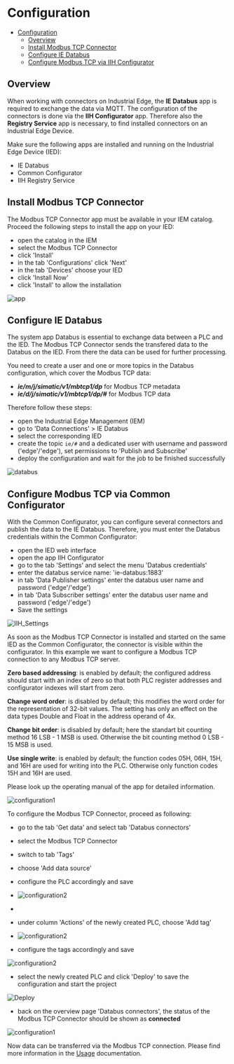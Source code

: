 # Configuration

- [Configuration](#configuration)
  - [Overview](#overview)
  - [Install Modbus TCP Connector](#install-modbus-tcp-connector)
  - [Configure IE Databus](#configure-ie-databus)
  - [Configure Modbus TCP via IIH Configurator](#configure-modbus-tcp-via-iih-configurator)

## Overview

When working with connectors on Industrial Edge, the **IE Databus** app is required to exchange the data via MQTT. The configuration of the connectors is done via the **IIH Configurator** app. Therefore also the **Registry Service** app is necessary, to find installed connectors on an Industrial Edge Device.

Make sure the following apps are installed and running on the Industrial Edge Device (IED):
- IE Databus
- Common Configurator
- IIH Registry Service

## Install Modbus TCP Connector

The Modbus TCP Connector app must be available in your IEM catalog. Proceed the following steps to install the app on your IED:

- open the catalog in the IEM
- select the Modbus TCP Connector
- click 'Install'
- in the tab 'Configurations' click 'Next'
- in the tab 'Devices' choose your IED
- click 'Install Now'
- click 'Install' to allow the installation

![app](/docs/graphics/Modbus_App.png)

## Configure IE Databus

The system app Databus is essential to exchange data between a PLC and the IED. The Modbus TCP Connector sends the transfered data to the Databus on the IED. From there the data can be used for further processing.

You need to create a user and one or more topics in the Databus configuration, which cover the Modbus TCP data:

- ***ie/m/j/simatic/v1/mbtcp1/dp*** for Modbus TCP metadata
- ***ie/d/j/simatic/v1/mbtcp1/dp/#*** for Modbus TCP data

Therefore follow these steps:

- open the Industrial Edge Management (IEM)
- go to 'Data Connections' > IE Databus
- select the corresponding IED
- create the topic `ie/#` and a dedicated user with username and password ('edge'/'edge'), set permissions to 'Publish and Subscribe'
- deploy the configuration and wait for the job to be finished successfully

![databus](/docs/graphics/Databus.png)

## Configure Modbus TCP via Common Configurator

With the Common Configurator, you can configure several connectors and publish the data to the IE Databus. Therefore, you must enter the Databus credentials within the Common Configurator:

- open the IED web interface
- open the app IIH Configurator
- go to the tab 'Settings' and select the menu 'Databus credentials'
- enter the databus service name: 'ie-databus:1883'
- in tab 'Data Publisher settings' enter the databus user name and password ('edge'/'edge')
- in tab 'Data Subscriber settings' enter the databus user name and password ('edge'/'edge')
- Save the settings

![IIH_Settings](/docs/graphics/IIH_Settings.png)

As soon as the Modbus TCP Connector is installed and started on the same IED as the Common Configurator, the connector is visible within the configurator. In this example we want to configure a Modbus TCP connection to any Modbus TCP server.



**Zero based addressing**: is enabled by default; the configured address should start with an index of zero so that both PLC register addresses and configurator indexes will start from zero.

**Change word order**: is disabled by default; this modifies the word order for the representation of 32-bit values. The setting has only an effect on the data types Double and Float in the address operand of 4x.

**Change bit order**: is disabled by default; here the standart bit counting method 16 LSB - 1 MSB is used. Otherwise the bit counting method 0 LSB - 15 MSB is used.

**Use single write**: is enabled by default; the function codes
05H, 06H, 15H, and 16H are used for writing into the PLC. Otherwise only function codes 15H and 16H are used.

Please look up the operating manual of the app for detailed information.

![configuration1](/docs/graphics/connectors.png)

To configure the Modbus TCP Connector, proceed as following:

- go to the tab 'Get data' and select tab 'Databus connectors'
- select the Modbus TCP Connector
- switch to tab 'Tags'
- choose 'Add data source'
- configure the PLC accordingly and save
- ![configuration2](/docs/graphics/modbusset.png)
- 
- under column 'Actions' of the newly created PLC, choose 'Add tag'
  
- ![configuration2](/docs/graphics/tagimport.png)
  
- configure the tags accordingly and save

![configuration2](/docs/graphics/Configuration2.png)

- select the newly created PLC and click 'Deploy' to save the configuration and start the project

![Deploy](/docs/graphics/deploy.png)

- back on the overview page 'Databus connectors', the status of the Modbus TCP Connector should be shown as **connected**

![configuration1](/docs/graphics/connectors.png)

Now data can be transferred via the Modbus TCP connection. Please find more information in the [Usage](/docs/Usage.md) documentation.
